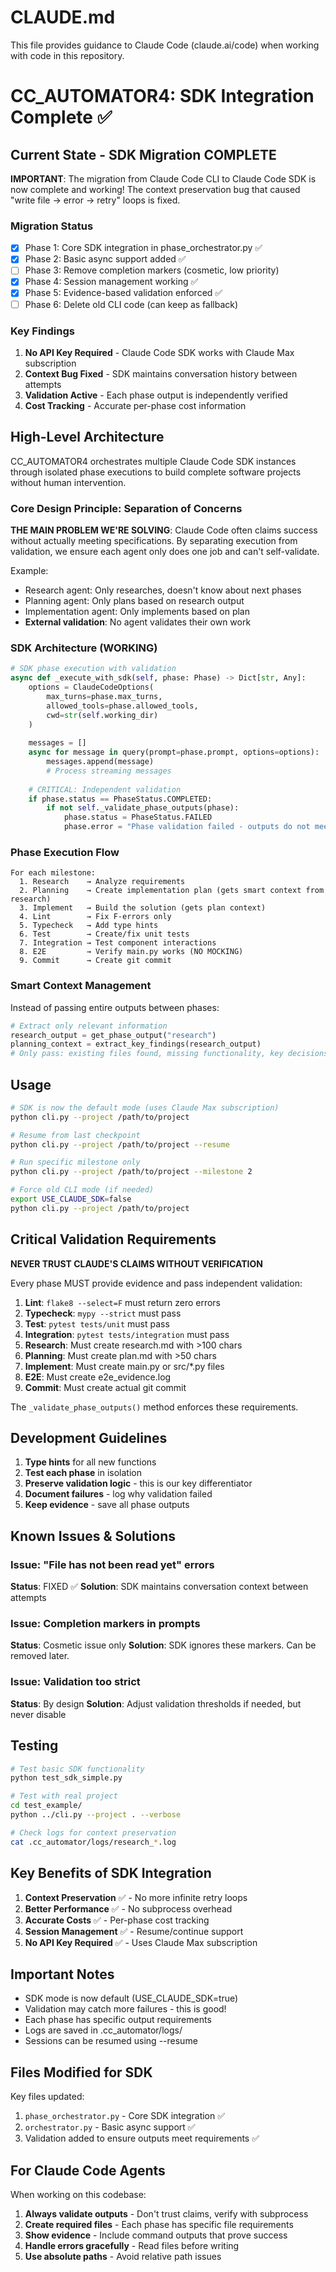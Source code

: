 # CLAUDE.md

This file provides guidance to Claude Code (claude.ai/code) when working with code in this repository.

# CC_AUTOMATOR4: SDK Integration Complete ✅

## Current State - SDK Migration COMPLETE

**IMPORTANT**: The migration from Claude Code CLI to Claude Code SDK is now complete and working! The context preservation bug that caused "write file → error → retry" loops is fixed.

### Migration Status
- [x] Phase 1: Core SDK integration in phase_orchestrator.py ✅
- [x] Phase 2: Basic async support added ✅
- [ ] Phase 3: Remove completion markers (cosmetic, low priority)
- [x] Phase 4: Session management working ✅
- [x] Phase 5: Evidence-based validation enforced ✅
- [ ] Phase 6: Delete old CLI code (can keep as fallback)

### Key Findings
1. **No API Key Required** - Claude Code SDK works with Claude Max subscription
2. **Context Bug Fixed** - SDK maintains conversation history between attempts
3. **Validation Active** - Each phase output is independently verified
4. **Cost Tracking** - Accurate per-phase cost information

## High-Level Architecture

CC_AUTOMATOR4 orchestrates multiple Claude Code SDK instances through isolated phase executions to build complete software projects without human intervention.

### Core Design Principle: Separation of Concerns

**THE MAIN PROBLEM WE'RE SOLVING**: Claude Code often claims success without actually meeting specifications. By separating execution from validation, we ensure each agent only does one job and can't self-validate.

Example:
- Research agent: Only researches, doesn't know about next phases
- Planning agent: Only plans based on research output
- Implementation agent: Only implements based on plan
- **External validation**: No agent validates their own work

### SDK Architecture (WORKING)

```python
# SDK phase execution with validation
async def _execute_with_sdk(self, phase: Phase) -> Dict[str, Any]:
    options = ClaudeCodeOptions(
        max_turns=phase.max_turns,
        allowed_tools=phase.allowed_tools,
        cwd=str(self.working_dir)
    )
    
    messages = []
    async for message in query(prompt=phase.prompt, options=options):
        messages.append(message)
        # Process streaming messages
        
    # CRITICAL: Independent validation
    if phase.status == PhaseStatus.COMPLETED:
        if not self._validate_phase_outputs(phase):
            phase.status = PhaseStatus.FAILED
            phase.error = "Phase validation failed - outputs do not meet requirements"
```

### Phase Execution Flow

```
For each milestone:
  1. Research    → Analyze requirements 
  2. Planning    → Create implementation plan (gets smart context from research)
  3. Implement   → Build the solution (gets plan context)
  4. Lint        → Fix F-errors only
  5. Typecheck   → Add type hints
  6. Test        → Create/fix unit tests
  7. Integration → Test component interactions
  8. E2E         → Verify main.py works (NO MOCKING)
  9. Commit      → Create git commit
```

### Smart Context Management

Instead of passing entire outputs between phases:
```python
# Extract only relevant information
research_output = get_phase_output("research")
planning_context = extract_key_findings(research_output)
# Only pass: existing files found, missing functionality, key decisions
```

## Usage

```bash
# SDK is now the default mode (uses Claude Max subscription)
python cli.py --project /path/to/project

# Resume from last checkpoint
python cli.py --project /path/to/project --resume

# Run specific milestone only
python cli.py --project /path/to/project --milestone 2

# Force old CLI mode (if needed)
export USE_CLAUDE_SDK=false
python cli.py --project /path/to/project
```

## Critical Validation Requirements

**NEVER TRUST CLAUDE'S CLAIMS WITHOUT VERIFICATION**

Every phase MUST provide evidence and pass independent validation:

1. **Lint**: `flake8 --select=F` must return zero errors
2. **Typecheck**: `mypy --strict` must pass
3. **Test**: `pytest tests/unit` must pass
4. **Integration**: `pytest tests/integration` must pass  
5. **Research**: Must create research.md with >100 chars
6. **Planning**: Must create plan.md with >50 chars
7. **Implement**: Must create main.py or src/*.py files
8. **E2E**: Must create e2e_evidence.log
9. **Commit**: Must create actual git commit

The `_validate_phase_outputs()` method enforces these requirements.

## Development Guidelines

1. **Type hints** for all new functions
2. **Test each phase** in isolation
3. **Preserve validation logic** - this is our key differentiator
4. **Document failures** - log why validation failed
5. **Keep evidence** - save all phase outputs

## Known Issues & Solutions

### Issue: "File has not been read yet" errors
**Status**: FIXED ✅
**Solution**: SDK maintains conversation context between attempts

### Issue: Completion markers in prompts
**Status**: Cosmetic issue only
**Solution**: SDK ignores these markers. Can be removed later.

### Issue: Validation too strict
**Status**: By design
**Solution**: Adjust validation thresholds if needed, but never disable

## Testing

```bash
# Test basic SDK functionality
python test_sdk_simple.py

# Test with real project
cd test_example/
python ../cli.py --project . --verbose

# Check logs for context preservation
cat .cc_automator/logs/research_*.log
```

## Key Benefits of SDK Integration

1. **Context Preservation** ✅ - No more infinite retry loops
2. **Better Performance** ✅ - No subprocess overhead  
3. **Accurate Costs** ✅ - Per-phase cost tracking
4. **Session Management** ✅ - Resume/continue support
5. **No API Key Required** ✅ - Uses Claude Max subscription

## Important Notes

- SDK mode is now default (USE_CLAUDE_SDK=true)
- Validation may catch more failures - this is good!
- Each phase has specific output requirements
- Logs are saved in .cc_automator/logs/
- Sessions can be resumed using --resume

## Files Modified for SDK

Key files updated:
1. `phase_orchestrator.py` - Core SDK integration ✅
2. `orchestrator.py` - Basic async support ✅
3. Validation added to ensure outputs meet requirements ✅

## For Claude Code Agents

When working on this codebase:
1. **Always validate outputs** - Don't trust claims, verify with subprocess
2. **Create required files** - Each phase has specific file requirements
3. **Show evidence** - Include command outputs that prove success
4. **Handle errors gracefully** - Read files before writing
5. **Use absolute paths** - Avoid relative path issues
